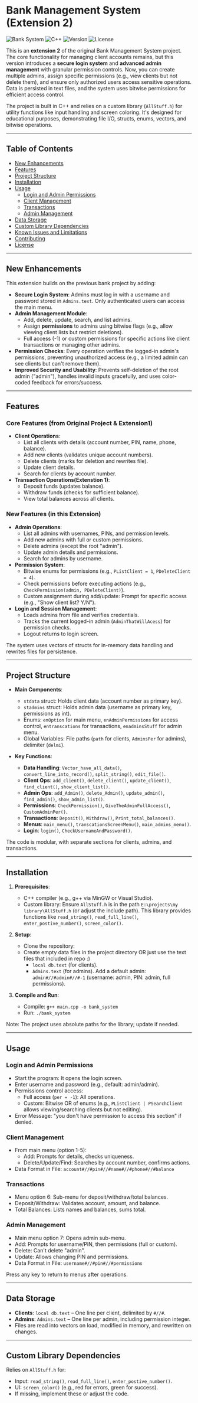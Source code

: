 # Bank Management System (Extension 2)

![Bank System](https://img.shields.io/badge/Status-Active-brightgreen)
![C++](https://img.shields.io/badge/Language-C%2B%2B-blue)
![Version](https://img.shields.io/badge/Version-2.0-orange)
![License](https://img.shields.io/badge/License-MIT-green)

This is an **extension 2** of the original Bank Management System project. The core functionality for managing client accounts remains, but this version introduces a **secure login system** and **advanced admin management** with granular permission controls. Now, you can create multiple admins, assign specific permissions (e.g., view clients but not delete them), and ensure only authorized users access sensitive operations. Data is persisted in text files, and the system uses bitwise permissions for efficient access control.

The project is built in C++ and relies on a custom library (`AllStuff.h`) for utility functions like input handling and screen coloring. It's designed for educational purposes, demonstrating file I/O, structs, enums, vectors, and bitwise operations.

---

## Table of Contents

- [New Enhancements](#new-enhancements)
- [Features](#features)
- [Project Structure](#project-structure)
- [Installation](#installation)
- [Usage](#usage)
  - [Login and Admin Permissions](#login-and-admin-permissions)
  - [Client Management](#client-management)
  - [Transactions](#transactions)
  - [Admin Management](#admin-management)
- [Data Storage](#data-storage)
- [Custom Library Dependencies](#custom-library-dependencies)
- [Known Issues and Limitations](#known-issues-and-limitations)
- [Contributing](#contributing)
- [License](#license)

---

## New Enhancements

This extension builds on the previous bank project by adding:

- **Secure Login System**: Admins must log in with a username and password stored in `Admins.text`. Only authenticated users can access the main menu.
- **Admin Management Module**: 
  - Add, delete, update, search, and list admins.
  - Assign **permissions** to admins using bitwise flags (e.g., allow viewing client lists but restrict deletions).
  - Full access (-1) or custom permissions for specific actions like client transactions or managing other admins.
- **Permission Checks**: Every operation verifies the logged-in admin's permissions, preventing unauthorized access (e.g., a limited admin can see clients but can't remove them).
- **Improved Security and Usability**: Prevents self-deletion of the root admin ("admin"), handles invalid inputs gracefully, and uses color-coded feedback for errors/success.

---

## Features

### Core Features (from Original Project & Extension1)
- **Client Operations**:
  - List all clients with details (account number, PIN, name, phone, balance).
  - Add new clients (validates unique account numbers).
  - Delete clients (marks for deletion and rewrites file).
  - Update client details.
  - Search for clients by account number.
- **Transaction Operations(Extenstion 1)**:
  - Deposit funds (updates balance).
  - Withdraw funds (checks for sufficient balance).
  - View total balances across all clients.

### New Features (in this Extension)
- **Admin Operations**:
  - List all admins with usernames, PINs, and permission levels.
  - Add new admins with full or custom permissions.
  - Delete admins (except the root "admin").
  - Update admin details and permissions.
  - Search for admins by username.
- **Permission System**:
  - Bitwise enums for permissions (e.g., `PListClient = 1`, `PDeleteClient = 4`).
  - Check permissions before executing actions (e.g., `CheckPermission(admin, PDeleteClient)`).
  - Custom assignment during add/update: Prompt for specific access (e.g., "Show client list? Y/N").
- **Login and Session Management**:
  - Loads admins from file and verifies credentials.
  - Tracks the current logged-in admin (`AdminThatWillAcess`) for permission checks.
  - Logout returns to login screen.

The system uses vectors of structs for in-memory data handling and rewrites files for persistence.

---

## Project Structure

- **Main Components**:
  - `stdata` struct: Holds client data (account number as primary key).
  - `stadmins` struct: Holds admin data (username as primary key, permissions as int).
  - Enums: `enOption` for main menu, `enAdminPermissions` for access control, `entranscations` for transactions, `enadminsStuff` for admin menu.
  - Global Variables: File paths (`path` for clients, `AdminsPer` for admins), delimiter (`delmi`).

- **Key Functions**:
  - **Data Handling**: `Vector_have_all_data()`, `convert_line_into_record()`, `split_string()`, `edit_file()`.
  - **Client Ops**: `add_client()`, `delete_client()`, `update_client()`, `find_client()`, `show_client_list()`.
  - **Admin Ops**: `add_Admin()`, `delete_Admin()`, `update_admin()`, `find_admin()`, `show_admin_list()`.
  - **Permissions**: `CheckPermission()`, `GiveTheAdminFullAccess()`, `CustomAdminPer()`.
  - **Transactions**: `Deposit()`, `Withdraw()`, `Print_total_balances()`.
  - **Menus**: `main_menu()`, `transcationsScreenMenu()`, `main_admins_menu()`.
  - **Login**: `login()`, `CheckUsernameAndPassword()`.

The code is modular, with separate sections for clients, admins, and transactions.

---

## Installation

1. **Prerequisites**:
   - C++ compiler (e.g., g++ via MinGW or Visual Studio).
   - Custom library: Ensure `AllStuff.h` is in the path `E:\projects\my library\AllStuff.h` (or adjust the include path). This library provides functions like `read_string()`, `read_full_line()`, `enter_postive_number()`, `screen_color()`.

2. **Setup**:
   - Clone the repository:
   - Create empty data files in the project directory OR just use the text files that included in repo :)
     - `local db.text` (for clients).
     - `Admins.text` (for admins). Add a default admin: `admin#//#admin#//#-1` (username: admin, PIN: admin, full permissions).

3. **Compile and Run**:
   - Compile: `g++ main.cpp -o bank_system`
   - Run: `./bank_system`

Note: The project uses absolute paths for the library; update if needed.

---

## Usage

### Login and Admin Permissions
- Start the program: It opens the login screen.
- Enter username and password (e.g., default: admin/admin).
- Permissions control access:
  - Full access (`per = -1`): All operations.
  - Custom: Bitwise OR of enums (e.g., `PListClient | PSearchClient` allows viewing/searching clients but not editing).
- Error Message: "you don't have permission to access this section" if denied.

### Client Management
- From main menu (option 1-5):
  - Add: Prompts for details, checks uniqueness.
  - Delete/Update/Find: Searches by account number, confirms actions.
- Data Format in File: `account#//#pin#//#name#//#phone#//#balance`

### Transactions
- Menu option 6: Sub-menu for deposit/withdraw/total balances.
- Deposit/Withdraw: Validates account, amount, and balance.
- Total Balances: Lists names and balances, sums total.

### Admin Management
- Main menu option 7: Opens admin sub-menu.
- Add: Prompts for username/PIN, then permissions (full or custom).
- Delete: Can't delete "admin".
- Update: Allows changing PIN and permissions.
- Data Format in File: `username#//#pin#//#permissions`

Press any key to return to menus after operations.

---

## Data Storage

- **Clients**: `local db.text` – One line per client, delimited by `#//#`.
- **Admins**: `Admins.text` – One line per admin, including permission integer.
- Files are read into vectors on load, modified in memory, and rewritten on changes.

---

## Custom Library Dependencies

Relies on `AllStuff.h` for:
- Input: `read_string()`, `read_full_line()`, `enter_postive_number()`.
- UI: `screen_color()` (e.g., red for errors, green for success).
- If missing, implement these or adjust the code.


